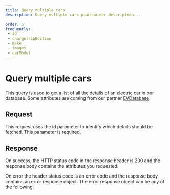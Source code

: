 ```yaml
---
title: Query multiple cars
description: Query multiple cars placeholder description...

order: 5
frequently:
 - id
 - chargetripEdition
 - make
 - images
 - carModel
---
```


# Query multiple cars

This query is used to get a list of all the details of an electric car in our database. Some attributes are coming from our partner [EVDatabase](http://google.com).

## Request

This request uses the id parameter to identify which details should be fetched. This parameter is required.

<schema name="CarList" :frequent="frequently"></schema>

## Response

On success, the HTTP status code in the response header is 200 and the response body contains the attributes you requested.

On error the header status code is an error code and the response body contains an error response object. The error response object can be any of the following;

<error title="CAR_NOT_FOUND" message="No EV was found with the provided ID or external ID."></error>
